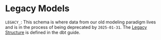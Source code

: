 # Legacy Models 

`LEGACY_`: This schema is where data from our old modeling paradigm lives and is in the process of being deprecated by `2025-01-31`. The [Legacy Structure](https://handbook.gitlab.com/handbook/business-technology/data-team/platform/dbt-guide/#model-structure) is defined in the dbt guide.